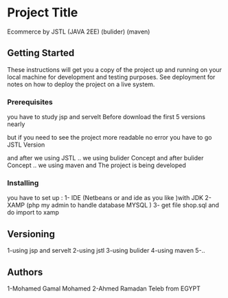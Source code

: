 # Project Title

Ecommerce by JSTL (JAVA 2EE) (bulider) (maven)

## Getting Started

These instructions will get you a copy of the project up and running on your local machine for development and testing purposes. See deployment for notes on how to deploy the project on a live system.

### Prerequisites

you have to study jsp and servelt Before download the first 5 versions nearly

but if you need to see the project more readable no error you have to go JSTL Version

and after we using JSTL .. we using bulider Concept 
and after bulider Concept .. we using maven 
and The project is being developed

### Installing

you have to set up : 
1- IDE (Netbeans or and ide as you like )with JDK
2- XAMP (php my admin to handle database MYSQL )
3- get file shop.sql and do import to xamp

## Versioning
1-using jsp and servelt 
2-using jstl 
3-using bulider 
4-using maven
5-..

## Authors
1-Mohamed Gamal Mohamed
2-Ahmed Ramadan Teleb
from EGYPT 

## License
ALL programs are free
## Acknowledgments

* thank you for all you
